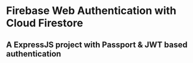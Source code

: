 # Firebase Web Authentication with Cloud Firestore
## A ExpressJS project with Passport & JWT based authentication
